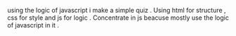 using the logic of javascript i make a simple quiz .
Using html for structure , css for style and js for logic .
Concentrate in js beacuse  mostly use the logic of javascript  in it .
